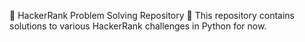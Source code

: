 📌 HackerRank Problem Solving Repository
🚀 This repository contains solutions to various HackerRank challenges in Python for now.
